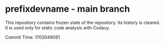 # prefixdevname - main branch

This repository contains frozen state of the repository.
Its history is cleared. It is used only for static code
analysis with Codacy.

Commit Time: 1703049061